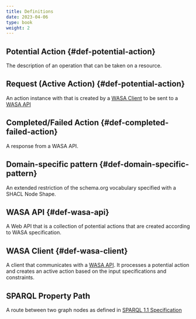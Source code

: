 ```yaml
---
title: Definitions
date: 2023-04-06
type: book
weight: 2
---
```


## Potential Action {#def-potential-action}
The description of an operation that can be taken on a resource. 


## Request (Active Action) {#def-potential-action}
An action instance with that is created by a [WASA Client](#def-wasa-client) to be sent to a [WASA API](#def-wasa-api)

## Completed/Failed Action {#def-completed-failed-action}
A response from a WASA API.

## Domain-specific pattern {#def-domain-specific-pattern}
An extended restriction of the schema.org vocabulary specified with a SHACL Node Shape.

## WASA API {#def-wasa-api}
A Web API that is a collection of potential actions that are created according to WASA specification. 

## WASA Client {#def-wasa-client}
A client that communicates with a [WASA API](#def-wasa-api). It processes a potential action and creates an active action based on the input specifications and constraints.

## SPARQL Property Path 
A route between two graph nodes as defined in [SPARQL 1.1 Specification](https://www.w3.org/TR/sparql11-query/#propertypaths)